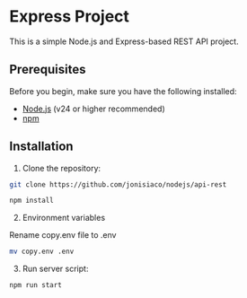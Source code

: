 # Express Project

This is a simple Node.js and Express-based REST API project.

## Prerequisites

Before you begin, make sure you have the following installed:

- [Node.js](https://nodejs.org/) (v24 or higher recommended)
- [npm](https://www.npmjs.com/)

## Installation 

1. Clone the repository:

```bash
git clone https://github.com/jonisiaco/nodejs/api-rest

npm install
```

2. Environment variables

Rename copy.env file to .env

```bash
mv copy.env .env
```

3. Run server script:

```bash
npm run start
```

